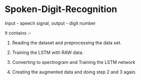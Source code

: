 # Spoken-Digit-Recognition

Input - speech signal, output - digit number

It contains :- 

1. Reading the dataset and preprocessing the data set.

2. Training the LSTM with RAW data.
 
3. Converting to spectrogram and Training the LSTM network
 
4. Creating the augmented data and doing step 2 and 3 again.  

